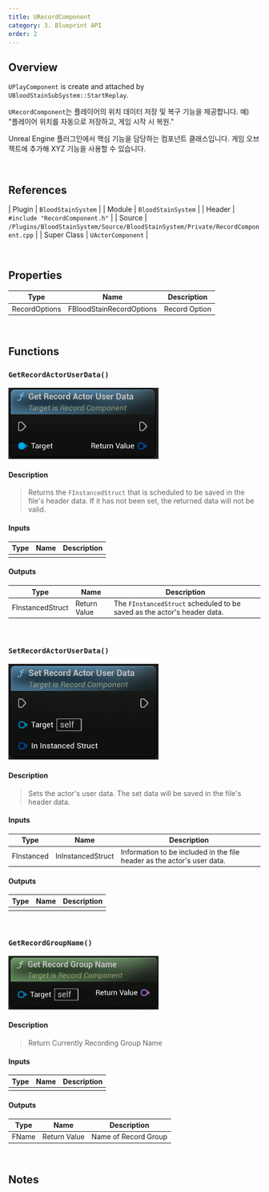 ```yaml
---
title: URecordComponent
category: 3. Blueprint API
order: 2
---
```


## Overview

`UPlayComponent` is create and attached by `UBloodStainSubSystem::StartReplay`.

`URecordComponent`는 플레이어의 위치 데이터 저장 및 복구 기능을 제공합니다. 예) "플레이어 위치를 자동으로 저장하고, 게임 시작 시 복원."

Unreal Engine 플러그인에서 핵심 기능을 담당하는 컴포넌트 클래스입니다. 게임 오브젝트에 추가해 XYZ 기능을 사용할 수 있습니다.

<br/>


## References

| Plugin | `BloodStainSystem` |
| Module | `BloodStainSystem` |
| Header | `#include "RecordComponent.h"` |
| Source | `/Plugins/BloodStainSystem/Source/BloodStainSystem/Private/RecordComponent.cpp` |
| Super Class | `UActorComponent` |

<br/>


## Properties

| Type | Name | Description |
|------------------|------------------|------------------------------|
| RecordOptions | FBloodStainRecordOptions | Record Option |

<br/>

## Functions

### `GetRecordActorUserData()`

<img src="../../images/GetRecordActorUserData.png" width="300" />	

#### Description

> Returns the `FInstancedStruct` that is scheduled to be saved in the file's header data.
If it has not been set, the returned data will not be valid.

#### Inputs

| Type | Name | Description |
|------|------|-------------|
|  |  |

#### Outputs

| Type | Name | Description |
|------|------|-------------|
| FInstancedStruct | Return Value | The `FInstancedStruct` scheduled to be saved as the actor's header data. |

<br>





### `SetRecordActorUserData()`

<img src="../../images/SetRecordActorUserData.png" width="300" />	

#### Description

> Sets the actor's user data. The set data will be saved in the file's header data.


#### Inputs

| Type | Name | Description |
|------|------|-------------|
| FInstanced | InInstancedStruct | Information to be included in the file header as the actor's user data. |

#### Outputs

| Type | Name | Description |
|------|------|-------------|
|  |  |

<br>







### `GetRecordGroupName()`

<img src="../../images/GetRecordGroupName.png" width="300" />	

#### Description

> Return Currently Recording Group Name<br/>

#### Inputs

| Type | Name | Description |
|------|------|-------------|
| |  |

#### Outputs

| Type | Name | Description |
|------|------|-------------|
| FName | Return Value | Name of Record Group |

<br>


## Notes

<!-- C++의 경우 Record User Data에 관련된 template 함수를 제공합니다. -->